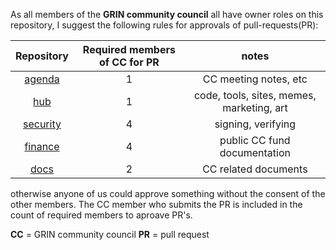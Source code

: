 As all members of the **GRIN community council**  all have owner roles on this repository,  I suggest the following rules for approvals of pull-requests(PR):

**Repository**|  Required members of CC for PR |  notes      
:-----:|:-----:|:-----:|
[agenda](https://github.com/grincc/agenda) | 1 |  CC meeting notes, etc
[hub](https://github.com/grincc/hub) | 1 | code, tools, sites, memes, marketing, art
[security](https://github.com/grincc/security) | 4 | signing, verifying
[finance](https://github.com/grincc/finance) | 4 | public CC fund documentation
[docs](https://github.com/grincc/docs) | 2 | CC related documents 

otherwise anyone of us could approve something without the consent of the other members. 
The CC member who submits the PR is included in the count of required members to aproave PR's.

**CC** = GRIN community council 
**PR** = pull request
